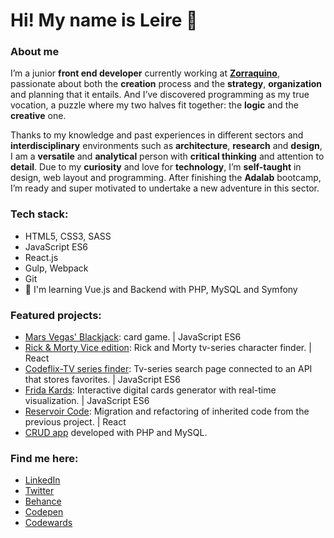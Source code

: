 # Hi! My name is Leire 🤘

### About me

I’m a junior **front end developer** currently working at **[Zorraquino](https://www.zorraquino.com/)**, passionate about both the **creation** process and the **strategy**, **organization** and planning that it entails. And I’ve discovered programming as my true vocation, a puzzle where my two halves fit together: the **logic** and the **creative** one.

Thanks to my knowledge and past experiences in different sectors and **interdisciplinary** environments such as **architecture**, **research** and **design**, I am a **versatile** and **analytical** person with **critical thinking** and attention to **detail**. Due to my **curiosity** and love for **technology**, I’m **self-taught** in design, web layout and programming. After finishing the **Adalab** bootcamp, I’m ready and super motivated to undertake a new adventure in this sector.

### Tech stack:

- HTML5, CSS3, SASS
- JavaScript ES6
- React.js
- Gulp, Webpack
- Git
- 👀 I'm learning Vue.js and Backend with PHP, MySQL and Symfony

### Featured projects:

- [Mars Vegas' Blackjack](https://github.com/leireomadina/blackjack-game): card game. | JavaScript ES6
- [Rick & Morty Vice edition](https://github.com/Adalab/modulo-3-evaluacion-final-leireomadina): Rick and Morty tv-series character finder.  | React
- [Codeflix-TV series finder](https://github.com/leireomadina/modulo-2-evaluacion-final-leireomadina): Tv-series search page connected to an API that stores favorites.  | JavaScript ES6
- [Frida Kards](https://github.com/Adalab/project-promo-k-module-2-team-8): Interactive digital cards generator with real-time visualization.  | JavaScript ES6
- [Reservoir Code](https://github.com/Adalab/project-promo-k-module-3-team-1): Migration and refactoring of inherited code from the previous project.  | React
- [CRUD app](https://github.com/leireomadina/conference-attendance-php) developed with PHP and MySQL.

### Find me here:

- [LinkedIn](https://www.linkedin.com/in/leire-orde%C3%B1ana-madina/)
- [Twitter](https://twitter.com/risingdana)
- [Behance](https://www.behance.net/leireomadina)
- [Codepen](https://codepen.io/leireomadina)
- [Codewards](https://www.codewars.com/users/leireomadina)

<!--
**leireomadina/leireomadina** is a ✨ _special_ ✨ repository because its `README.md` (this file) appears on your GitHub profile.
Here are some ideas to get you started:

- 🔭 I’m currently working on ...
- 🌱 I’m currently learning ...
- 👯 I’m looking to collaborate on ...
- 🤔 I’m looking for help with ...
- 💬 Ask me about ...
- 📫 How to reach me: ...
- 😄 Pronouns: ...
- ⚡ Fun fact: ...

![leireomadina's GitHub stats](https://github-readme-stats.vercel.app/api?username=leireomadina&show_icons=true&hide_border=true)
![codewards badge](https://www.codewars.com/users/leireomadina/badges/small)
<samp>Holi, esto es una prueba para escribir letra monospace</samp>
-->
